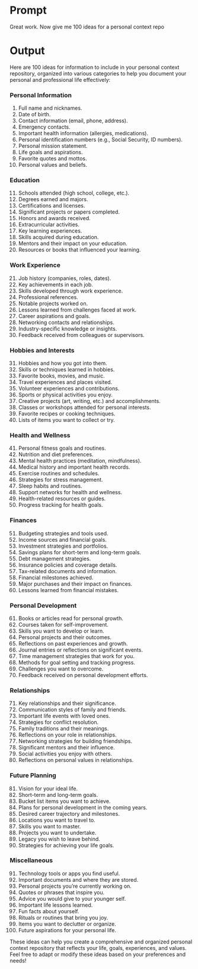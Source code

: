 # Prompt

Great work. Now give me 100 ideas for a personal context repo

# Output

Here are 100 ideas for information to include in your personal context repository, organized into various categories to help you document your personal and professional life effectively:

### Personal Information
1. Full name and nicknames.
2. Date of birth.
3. Contact information (email, phone, address).
4. Emergency contacts.
5. Important health information (allergies, medications).
6. Personal identification numbers (e.g., Social Security, ID numbers).
7. Personal mission statement.
8. Life goals and aspirations.
9. Favorite quotes and mottos.
10. Personal values and beliefs.

### Education
11. Schools attended (high school, college, etc.).
12. Degrees earned and majors.
13. Certifications and licenses.
14. Significant projects or papers completed.
15. Honors and awards received.
16. Extracurricular activities.
17. Key learning experiences.
18. Skills acquired during education.
19. Mentors and their impact on your education.
20. Resources or books that influenced your learning.

### Work Experience
21. Job history (companies, roles, dates).
22. Key achievements in each job.
23. Skills developed through work experience.
24. Professional references.
25. Notable projects worked on.
26. Lessons learned from challenges faced at work.
27. Career aspirations and goals.
28. Networking contacts and relationships.
29. Industry-specific knowledge or insights.
30. Feedback received from colleagues or supervisors.

### Hobbies and Interests
31. Hobbies and how you got into them.
32. Skills or techniques learned in hobbies.
33. Favorite books, movies, and music.
34. Travel experiences and places visited.
35. Volunteer experiences and contributions.
36. Sports or physical activities you enjoy.
37. Creative projects (art, writing, etc.) and accomplishments.
38. Classes or workshops attended for personal interests.
39. Favorite recipes or cooking techniques.
40. Lists of items you want to collect or try.

### Health and Wellness
41. Personal fitness goals and routines.
42. Nutrition and diet preferences.
43. Mental health practices (meditation, mindfulness).
44. Medical history and important health records.
45. Exercise routines and schedules.
46. Strategies for stress management.
47. Sleep habits and routines.
48. Support networks for health and wellness.
49. Health-related resources or guides.
50. Progress tracking for health goals.

### Finances
51. Budgeting strategies and tools used.
52. Income sources and financial goals.
53. Investment strategies and portfolios.
54. Savings plans for short-term and long-term goals.
55. Debt management strategies.
56. Insurance policies and coverage details.
57. Tax-related documents and information.
58. Financial milestones achieved.
59. Major purchases and their impact on finances.
60. Lessons learned from financial mistakes.

### Personal Development
61. Books or articles read for personal growth.
62. Courses taken for self-improvement.
63. Skills you want to develop or learn.
64. Personal projects and their outcomes.
65. Reflections on past experiences and growth.
66. Journal entries or reflections on significant events.
67. Time management strategies that work for you.
68. Methods for goal setting and tracking progress.
69. Challenges you want to overcome.
70. Feedback received on personal development efforts.

### Relationships
71. Key relationships and their significance.
72. Communication styles of family and friends.
73. Important life events with loved ones.
74. Strategies for conflict resolution.
75. Family traditions and their meanings.
76. Reflections on your role in relationships.
77. Networking strategies for building friendships.
78. Significant mentors and their influence.
79. Social activities you enjoy with others.
80. Reflections on personal values in relationships.

### Future Planning
81. Vision for your ideal life.
82. Short-term and long-term goals.
83. Bucket list items you want to achieve.
84. Plans for personal development in the coming years.
85. Desired career trajectory and milestones.
86. Locations you want to travel to.
87. Skills you want to master.
88. Projects you want to undertake.
89. Legacy you wish to leave behind.
90. Strategies for achieving your life goals.

### Miscellaneous
91. Technology tools or apps you find useful.
92. Important documents and where they are stored.
93. Personal projects you’re currently working on.
94. Quotes or phrases that inspire you.
95. Advice you would give to your younger self.
96. Important life lessons learned.
97. Fun facts about yourself.
98. Rituals or routines that bring you joy.
99. Items you want to declutter or organize.
100. Future aspirations for your personal life.

These ideas can help you create a comprehensive and organized personal context repository that reflects your life, goals, experiences, and values. Feel free to adapt or modify these ideas based on your preferences and needs!